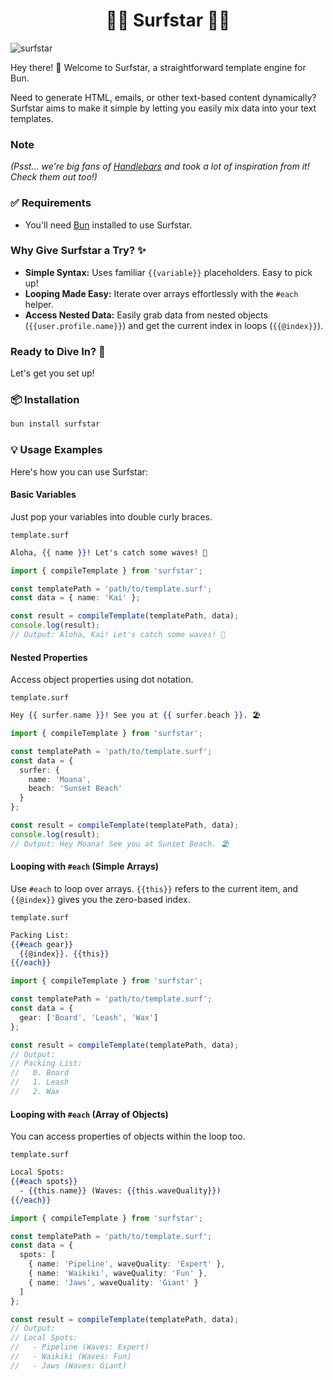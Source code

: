 <div align="center">

# 🏄‍♂️ Surfstar 🏄‍♀️

</div>

![surfstar](https://github.com/ChristoferMendes/surfstar/assets/107426464/165060de-cf7e-427c-a4f4-7cba5d00e63e) 

Hey there\! 👋 Welcome to Surfstar, a straightforward template engine for Bun.

Need to generate HTML, emails, or other text-based content dynamically? Surfstar aims to make it simple by letting you easily mix data into your text templates.

### Note
*(Psst... we're big fans of [Handlebars](https://github.com/handlebars-lang/handlebars.js/) and took a lot of inspiration from it\! Check them out too\!)*

### ✅ Requirements

  * You'll need [Bun](https://bun.sh/) installed to use Surfstar.

### Why Give Surfstar a Try? ✨

  * **Simple Syntax:** Uses familiar `{{variable}}` placeholders. Easy to pick up\!
  * **Looping Made Easy:** Iterate over arrays effortlessly with the `#each` helper.
  * **Access Nested Data:** Easily grab data from nested objects (`{{user.profile.name}}`) and get the current index in loops (`{{@index}}`).

### Ready to Dive In? 🌊

Let's get you set up\!

### 📦 Installation

```bash
bun install surfstar
```

### 💡 Usage Examples

Here's how you can use Surfstar:

#### Basic Variables

Just pop your variables into double curly braces.

`template.surf`

```handlebars
Aloha, {{ name }}! Let's catch some waves! 🤙
```

```typescript
import { compileTemplate } from 'surfstar';

const templatePath = 'path/to/template.surf';
const data = { name: 'Kai' };

const result = compileTemplate(templatePath, data);
console.log(result);
// Output: Aloha, Kai! Let's catch some waves! 🤙
```

#### Nested Properties

Access object properties using dot notation.

`template.surf`

```handlebars
Hey {{ surfer.name }}! See you at {{ surfer.beach }}. 🏖️
```

```typescript
import { compileTemplate } from 'surfstar';

const templatePath = 'path/to/template.surf';
const data = {
  surfer: {
    name: 'Moana',
    beach: 'Sunset Beach'
  }
};

const result = compileTemplate(templatePath, data);
console.log(result);
// Output: Hey Moana! See you at Sunset Beach. 🏖️
```

#### Looping with `#each` (Simple Arrays)

Use `#each` to loop over arrays. `{{this}}` refers to the current item, and `{{@index}}` gives you the zero-based index.

`template.surf`

```handlebars
Packing List:
{{#each gear}}
  {{@index}}. {{this}}
{{/each}}
```

```typescript
import { compileTemplate } from 'surfstar';

const templatePath = 'path/to/template.surf';
const data = {
  gear: ['Board', 'Leash', 'Wax']
};

const result = compileTemplate(templatePath, data);
// Output:
// Packing List:
//   0. Board
//   1. Leash
//   2. Wax
```

#### Looping with `#each` (Array of Objects)

You can access properties of objects within the loop too.

`template.surf`

```handlebars
Local Spots:
{{#each spots}}
  - {{this.name}} (Waves: {{this.waveQuality}})
{{/each}}
```

```typescript
import { compileTemplate } from 'surfstar';

const templatePath = 'path/to/template.surf';
const data = {
  spots: [
    { name: 'Pipeline', waveQuality: 'Expert' },
    { name: 'Waikiki', waveQuality: 'Fun' },
    { name: 'Jaws', waveQuality: 'Giant' }
  ]
};

const result = compileTemplate(templatePath, data);
// Output:
// Local Spots:
//   - Pipeline (Waves: Expert)
//   - Waikiki (Waves: Fun)
//   - Jaws (Waves: Giant)
```
